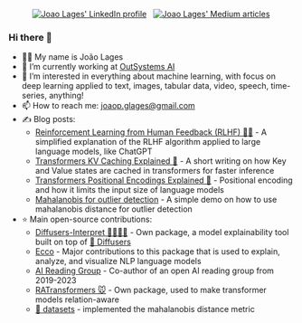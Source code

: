 <p align="center">
  <a href="https://www.linkedin.com/in/thejoaolages/" target="_blank"><img src="https://img.shields.io/badge/LinkedIn-0077B5?style=for-the-badge&logo=linkedin&logoColor=white" alt="Joao Lages' LinkedIn profile"/></a>
  &nbsp;
  <a href="https://medium.com/@joaolages/" target="_blank"><img src="https://img.shields.io/badge/Medium-12100E?style=for-the-badge&logo=medium&logoColor=white" alt="Joao Lages' Medium articles"/></a>
</p>

### Hi there 👋

- 🙋‍♂️ My name is João Lages
- 👷‍ I’m currently working at [OutSystems AI](https://www.outsystems.com/ai/)
- 🌱 I’m interested in everything about machine learning, with focus on deep learning applied to text, images, tabular data, video, speech, time-series, anything!
- 📫 How to reach me: joaop.glages@gmail.com
- ✍️ Blog posts:
  - [Reinforcement Learning from Human Feedback (RLHF) 🙋‍♂️](https://gist.github.com/JoaoLages/c6f2dfd13d2484aa8bb0b2d567fbf093) - A simplified explanation of the RLHF algorithm applied to large language models, like ChatGPT
  - [Transformers KV Caching Explained 💾](https://medium.com/@joaolages/kv-caching-explained-276520203249) - A short writing on how Key and Value states are cached in transformers for faster inference
  - [Transformers Positional Encodings Explained 📝](https://medium.com/@joaolages/the-quest-to-have-endless-conversations-with-llama-and-chatgpt-%EF%B8%8F-81360b9b34b2) - Positional encoding and how it limits the input size of language models
  - [Mahalanobis for outlier detection](https://gistpreview.github.io/?3cc5c28c69d21cb5278fa39e91f1da05) - A simple demo on how to use mahalanobis distance for outlier detection
- ⭐ Main open-source contributions:
  - [Diffusers-Interpret 🤗🧨🕵️‍♀️](https://github.com/JoaoLages/diffusers-interpret)  - Own package, a model explainability tool built on top of [🤗 Diffusers](https://github.com/huggingface/diffusers)
  - [Ecco](https://github.com/jalammar/ecco) - Major contributions to this package that is used to explain, analyze, and visualize NLP language models
  - [AI Reading Group](https://outsystems-ai-reading-group.github.io/) - Co-author of an open AI reading group from 2019-2023
  - [RATransformers 🐭](https://github.com/JoaoLages/RATransformers) - Own package, used to make transformer models relation-aware
  - [🤗 datasets](https://github.com/huggingface/datasets) - implemented the mahalanobis distance metric
  

<!--
**JoaoLages/JoaoLages** is a ✨ _special_ ✨ repository because its `README.md` (this file) appears on your GitHub profile.

Here are some ideas to get you started:

- 🔭 I’m currently working on ...
- 🌱 I’m currently learning ...
- 👯 I’m looking to collaborate on ...
- 🤔 I’m looking for help with ...
- 💬 Ask me about ...
- 📫 How to reach me: ...
- 😄 Pronouns: ...
- ⚡ Fun fact: ...
-->
